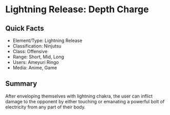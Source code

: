 # Lightning Release: Depth Charge

## Quick Facts
- Element/Type: Lightning Release
- Classification: Ninjutsu
- Class: Offensive
- Range: Short, Mid, Long
- Users: Ameyuri Ringo
- Media: Anime, Game

## Summary
After enveloping themselves with lightning chakra, the user can inflict damage to the opponent by either touching or emanating a powerful bolt of electricity from any part of their body.
